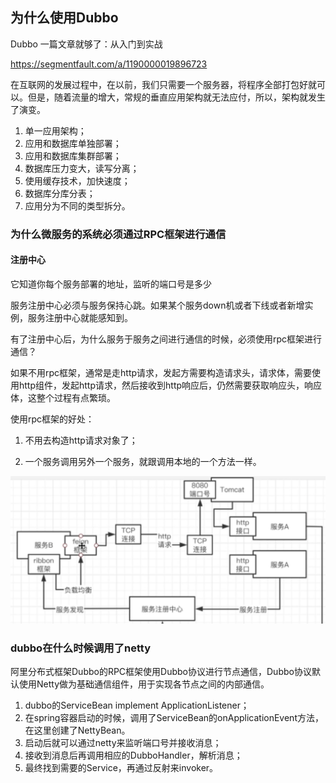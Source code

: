 ##  为什么使用Dubbo

Dubbo 一篇文章就够了：从入门到实战

https://segmentfault.com/a/1190000019896723

在互联网的发展过程中，在以前，我们只需要一个服务器，将程序全部打包好就可以。但是，随着流量的增大，常规的垂直应用架构就无法应付，所以，架构就发生了演变。

1. 单一应用架构；
2. 应用和数据库单独部署；
3. 应用和数据库集群部署；
4. 数据库压力变大，读写分离；
5. 使用缓存技术，加快速度；
6. 数据库分库分表；
7. 应用分为不同的类型拆分。



### 为什么微服务的系统必须通过RPC框架进行通信

#### 注册中心

它知道你每个服务部署的地址，监听的端口号是多少

服务注册中心必须与服务保持心跳。如果某个服务down机或者下线或者新增实例，服务注册中心就能感知到。

有了注册中心后，为什么服务于服务之间进行通信的时候，必须使用rpc框架进行通信？



如果不用rpc框架，通常是走http请求，发起方需要构造请求头，请求体，需要使用http组件，发起http请求，然后接收到http响应后，仍然需要获取响应头，响应体，这整个过程有点繁琐。

使用rpc框架的好处：

1. 不用去构造http请求对象了；

2. 一个服务调用另外一个服务，就跟调用本地的一个方法一样。

<img src="README.assets/image-20210630225058264.png" alt="image-20210630225058264" style="zoom:50%;"/>



### dubbo在什么时候调用了netty

阿里分布式框架Dubbo的RPC框架使用Dubbo协议进行节点通信，Dubbo协议默认使用Netty做为基础通信组件，用于实现各节点之间的内部通信。

1. dubbo的ServiceBean implement ApplicationListener；
2. 在spring容器启动的时候，调用了ServiceBean的onApplicationEvent方法，在这里创建了NettyBean。
3. 启动后就可以通过netty来监听端口号并接收消息；
4. 接收到消息后再调用相应的DubboHandler，解析消息；
5. 最终找到需要的Service，再通过反射来invoker。